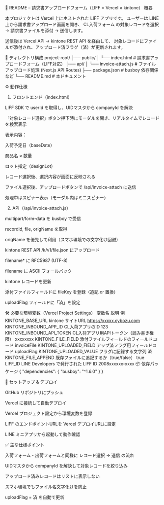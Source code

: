 📄 README – 請求書アップロードフォーム（LIFF × Vercel × kintone）
概要

本プロジェクトは Vercel 上にホストされた LIFF アプリです。
ユーザーは LINE 上から請求書アップロード画面を開き、
CL入荷フォーム の対象レコードを選択 → 請求書ファイルを添付 → 送信します。

送信後は Vercel API → kintone REST API を経由して、
対象レコードにファイルが添付され、アップロード済フラグ（済）が更新されます。

📂 ディレクトリ構成
project-root/
├── public/
│   └── index.html        # 請求書アップロードフォーム（LIFF対応）
├── api/
│   └── invoice-attach.js # ファイルアップロード処理 (Next.js API Routes)
├── package.json          # busboy 依存関係など
└── README.md             # 本ドキュメント

⚙️ 動作仕様
1. フロントエンド（index.html）

LIFF SDK で userId を取得し、UIDマスタから companyId を解決

「対象レコード選択」ボタン押下時にモーダルを開き、リアルタイムでレコードを検索表示

表示内容：

入荷予定日（baseDate）

商品名 × 数量

ロット指定（designLot）

レコード選択後、選択内容が画面に反映される

ファイル選択後、アップロードボタンで /api/invoice-attach に送信

処理中はスピナー表示（モーダル内はミニスピナー）

2. API（/api/invoice-attach.js）

multipart/form-data を busboy で受信

recordId, file, origName を取得

origName を優先して利用（スマホ環境での文字化け回避）

kintone REST API /k/v1/file.json にアップロード

filename* に RFC5987 (UTF-8)

filename に ASCII フォールバック

kintone レコードを更新

添付ファイルフィールドに fileKey を登録（追記 or 置換）

uploadFlag フィールドに「済」を設定

🛠️ 必要な環境変数（Vercel Project Settings）
変数名	説明	例
KINTONE_BASE_URL	kintone サイトURL	https://xxxxx.cybozu.com
KINTONE_INBOUND_APP_ID	CL入荷アプリのID	123
KINTONE_INBOUND_API_TOKEN	CL入荷アプリ用APIトークン（読み書き権限）	xxxxxxxx
KINTONE_FILE_FIELD	添付ファイルフィールドのフィールドコード	invoiceFile
KINTONE_UPLOADED_FIELD	アップ済フラグ用フィールドコード	uploadFlag
KINTONE_UPLOADED_VALUE	フラグに記録する文字列	済
KINTONE_FILE_APPEND	既存ファイルに追記するか（true/false）	true
LIFF_ID	LINE Developers で発行された LIFF ID	2008xxxxxx-xxxx
📦 依存パッケージ
{
  "dependencies": {
    "busboy": "^1.6.0"
  }
}

🚀 セットアップ & デプロイ

GitHub リポジトリにプッシュ

Vercel に接続して自動デプロイ

Vercel プロジェクト設定から環境変数を登録

LIFF のエンドポイントURLを Vercel デプロイURLに設定

LINE ミニアプリから起動して動作確認

✅ 主な仕様ポイント

入荷フォーム・出荷フォームと同様に レコード選択 → 送信 の流れ

UIDマスタから companyId を解決して対象レコードを絞り込み

アップロード済みレコードはリストに表示しない

スマホ環境でもファイル名文字化けを防止

uploadFlag = 済 を自動で更新